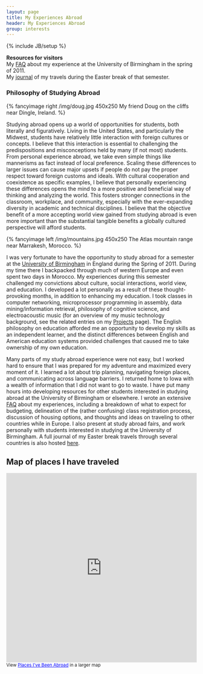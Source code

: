 ```yaml
---
layout: page
title: My Experiences Abroad
header: My Experiences Abroad
group: interests
---
```

{% include JB/setup %}

<strong>Resources for visitors</strong>  
My [FAQ](/interests/brumfaq.html) about my experience at the University of Birmingham in the spring of 2011.  
My [journal](/interests/travels.html) of my travels during the Easter break of that semester.

### Philosophy of Studying Abroad
{% fancyimage right /img/doug.jpg 450x250 My friend Doug on the cliffs near Dingle, Ireland. %}

Studying abroad opens up a world of opportunities for students, both literally and figuratively. Living in the United States, and particularly the Midwest, students have relatively little interaction with foreign cultures or concepts. I believe that this interaction is essential to challenging the predispositions and misconceptions held by many (if not most) students. From personal experience abroad, we take even simple things like mannerisms as fact instead of local preference. Scaling these differences to larger issues can cause major upsets if people do not pay the proper respect toward foreign customs and ideals. With cultural cooperation and coexistence as specific examples, I believe that personally experiencing these differences opens the mind to a more positive and beneficial way of thinking and analyzing the world. This fosters stronger connections in the classroom, workplace, and community, especially with the ever-expanding diversity in academic and technical disciplines. I believe that the objective benefit of a more accepting world view gained from studying abroad is even more important than the substantial tangible benefits a globally cultured perspective will afford students.

{% fancyimage left /img/mountains.jpg 450x250 The Atlas mountain range near Marrakesh, Morocco. %}

I was very fortunate to have the opportunity to study abroad for a semester at the [University of Birmingham](http://www.birmingham.ac.uk/index.aspx) in England during the Spring of 2011. During my time there I backpacked  through much of western Europe and even spent two days in Morocco. My  experiences during this semester challenged my convictions about  culture, social interactions, world view, and education. I developed a  lot personally as a result of these thought-provoking months, in  addition to enhancing my education. I took classes in computer  networking, microprocessor programming in assembly, data mining/information retrieval, philosophy of cognitive science, and electroacoustic music (for an overview of my music technology background, see the related entries on my [Projects](/projects/overview) page). The English philosophy on education afforded me an opportunity  to develop my skills as an independent learner, and the distinct differences between English and American education systems provided challenges that caused me to take ownership of my own education.  

Many  parts of my study abroad experience were not easy, but I worked hard to  ensure that I was prepared for my adventure and maximized every moment  of it. I learned a lot about trip planning, navigating foreign places,  and communicating across language barriers. I returned home to Iowa with  a wealth of information that I did not want to go to waste. I have put  many hours into developing resources for other students interested in studying abroad at the University of Birmingham or elsewhere. I wrote an extensive [FAQ](http://dl.dropbox.com/u/3942841/BrumFAQ.html)  about my experiences, including a breakdown of what to expect for budgeting, delineation of the (rather confusing) class registration process, discussion of housing options, and thoughts and ideas on traveling to other countries while in Europe. I also present at study abroad fairs, and work personally with students interested in studying at the University of Birmingham. A full journal of my Easter break travels through several countries is also hosted [here](http://dl.dropbox.com/u/3942841/travels.html).  

## Map of places I have traveled

<iframe width="100%" height="500" frameborder="0" scrolling="no" marginheight="0" marginwidth="0" src="https://maps.google.com/maps/ms?msa=0&amp;msid=217859441356518618733.0004b5e291e7d27f908c8&amp;ie=UTF8&amp;t=h&amp;ll=43.771094,7.382813&amp;spn=30.42142,56.25&amp;z=4&amp;output=embed"> </iframe><br /><small>View <a href="https://maps.google.com/maps/ms?msa=0&amp;msid=217859441356518618733.0004b5e291e7d27f908c8&amp;ie=UTF8&amp;t=h&amp;ll=43.771094,7.382813&amp;spn=30.42142,56.25&amp;z=4&amp;source=embed" style="color:#0000FF;text-align:left">Places I've Been Abroad</a> in a larger map</small>
  
  
  
